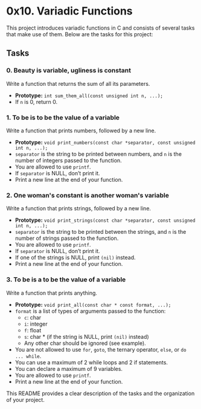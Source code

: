 # 0x10. Variadic Functions

This project introduces variadic functions in C and consists of several tasks that make use of them. Below are the tasks for this project:

## Tasks

### 0. Beauty is variable, ugliness is constant
Write a function that returns the sum of all its parameters.

* **Prototype:** `int sum_them_all(const unsigned int n, ...);`
* If `n` is 0, return 0.

### 1. To be is to be the value of a variable
Write a function that prints numbers, followed by a new line.

* **Prototype:** `void print_numbers(const char *separator, const unsigned int n, ...);`
* `separator` is the string to be printed between numbers, and `n` is the number of integers passed to the function.
* You are allowed to use `printf`.
* If `separator` is NULL, don’t print it.
* Print a new line at the end of your function.

### 2. One woman's constant is another woman's variable
Write a function that prints strings, followed by a new line.

* **Prototype:** `void print_strings(const char *separator, const unsigned int n, ...);`
* `separator` is the string to be printed between the strings, and `n` is the number of strings passed to the function.
* You are allowed to use `printf`.
* If `separator` is NULL, don’t print it.
* If one of the strings is NULL, print `(nil)` instead.
* Print a new line at the end of your function.

### 3. To be is a to be the value of a variable
Write a function that prints anything.

* **Prototype:** `void print_all(const char * const format, ...);`
* `format` is a list of types of arguments passed to the function:
  * `c`: char
  * `i`: integer
  * `f`: float
  * `s`: char * (if the string is NULL, print `(nil)` instead)
  * Any other char should be ignored (see example).
* You are not allowed to use `for`, `goto`, the ternary operator, `else`, or `do ... while`.
* You can use a maximum of 2 while loops and 2 if statements.
* You can declare a maximum of 9 variables.
* You are allowed to use `printf`.
* Print a new line at the end of your function.

This README provides a clear description of the tasks and the organization of your project.
